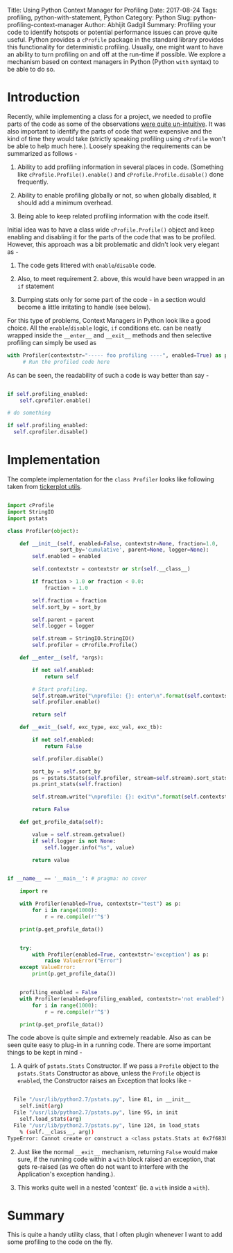 Title: Using Python Context Manager for Profiling
Date: 2017-08-24
Tags: profiling, python-with-statement, Python
Category: Python
Slug: python-profiling-context-manager
Author: Abhijit Gadgil
Summary: Profiling your code to identify hotspots or potential performance issues can prove quite useful. Python provides a `cProfile` package in the standard library provides this functionality for deterministic profiling. Usually, one might want to have an ability to turn profiling on and off at the run-time if possible. We explore a mechanism based on context managers in Python (Python `with` syntax) to be able to do so.

# Introduction

Recently, while implementing a class for a project, we needed to profile parts of the code as some of the observations [were quite un-intuitive](). It was also important to identify the parts of code that were expensive and the kind of time they would take (strictly speaking profiling using `cProfile` won't be able to help much here.). Loosely speaking the requirements can be summarized as follows -

1. Ability to add profiling information in several places in code. (Something like `cProfile.Profile().enable()` and `cProfile.Profile.disable()` done frequently.

2. Ability to enable profiling globally or not, so when globally disabled, it should add a minimum overhead.

3. Being able to keep related profiling information with the code itself.

Initial idea was to have a class wide `cProfile.Profile()` object and keep enabling and disabling it for the parts of the code that was to be profiled. However, this approach was a bit problematic and didn't look very elegant as -

1. The code gets littered with `enable`/`disable` code.

2. Also, to meet requirement 2. above, this would have been wrapped in an `if` statement

3. Dumping stats only for some part of the code - in a section would become a little irritating to handle (see below).

For this type of problems, Context Managers in Python look like a good choice. All the `enable`/`disable` logic, `if` conditions etc. can be neatly wrapped inside the `__enter__` and `__exit__` methods and then selective profiling can simply be used as

```python
with Profiler(contextstr="----- foo profiling ----", enabled=True) as p:
     # Run the profiled code here

```
As can be seen, the readability of such a code is way better than say -

```python

if self.profiling_enabled:
	self.cprofiler.enable()

# do something

if self.profiling_enabled:
  self.cprofiler.disable()

```

# Implementation

The complete implementation for the `class Profiler` looks like following taken from [tickerplot utils]().

```python

import cProfile
import StringIO
import pstats

class Profiler(object):

    def __init__(self, enabled=False, contextstr=None, fraction=1.0,
                 sort_by='cumulative', parent=None, logger=None):
        self.enabled = enabled

        self.contextstr = contextstr or str(self.__class__)

        if fraction > 1.0 or fraction < 0.0:
            fraction = 1.0

        self.fraction = fraction
        self.sort_by = sort_by

        self.parent = parent
        self.logger = logger

        self.stream = StringIO.StringIO()
        self.profiler = cProfile.Profile()

    def __enter__(self, *args):

        if not self.enabled:
            return self

        # Start profiling.
        self.stream.write("\nprofile: {}: enter\n".format(self.contextstr))
        self.profiler.enable()

        return self

    def __exit__(self, exc_type, exc_val, exc_tb):

        if not self.enabled:
            return False

        self.profiler.disable()

        sort_by = self.sort_by
        ps = pstats.Stats(self.profiler, stream=self.stream).sort_stats(sort_by)
        ps.print_stats(self.fraction)

        self.stream.write("\nprofile: {}: exit\n".format(self.contextstr))

        return False

    def get_profile_data(self):

        value = self.stream.getvalue()
        if self.logger is not None:
            self.logger.info("%s", value)

        return value


if __name__ == '__main__': # pragma: no cover

    import re

    with Profiler(enabled=True, contextstr="test") as p:
        for i in range(1000):
            r = re.compile(r'^$')

    print(p.get_profile_data())


    try:
        with Profiler(enabled=True, contextstr='exception') as p:
            raise ValueError("Error")
    except ValueError:
        print(p.get_profile_data())


    profiling_enabled = False
    with Profiler(enabled=profiling_enabled, contextstr='not enabled') as p:
        for i in range(1000):
            r = re.compile(r'^$')

    print(p.get_profile_data())

```

The code above is quite simple and extremely readable. Also as can be seen quite easy to plug-in in a running code. There are some important things to be kept in mind -


1. A quirk of `pstats.Stats` Constructor. If we pass a `Profile` object to the `pstats.Stats` Constructor as above, unless the `Profile` object is `enable`d, the Constructor raises an Exception that looks like -
```bash

  File "/usr/lib/python2.7/pstats.py", line 81, in __init__
    self.init(arg)
  File "/usr/lib/python2.7/pstats.py", line 95, in init
    self.load_stats(arg)
  File "/usr/lib/python2.7/pstats.py", line 124, in load_stats
    % (self.__class__, arg))
TypeError: Cannot create or construct a <class pstats.Stats at 0x7f683bec19a8> object from <cProfile.Profile object at 0x7f683bf1a6e0>
```

2. Just like the normal `__exit__` mechanism, returning `False` would make sure, if the running code within a `with` block raised an exception, that gets re-raised (as we often do not want to interfere with the Application's exception handing.).

3. This works quite well in a nested 'context' (ie. a `with` inside a `with`).

# Summary

This is quite a handy utility class, that I often plugin whenever I want to add some profiling to the code on the fly.
